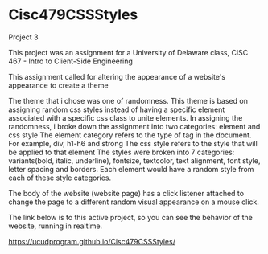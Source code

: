 # Cisc479CSSStyles
Project 3

This project was an assignment for a University of Delaware class,
CISC 467 - Intro to Client-Side Engineering

This assignment called for altering the appearance of a website's appearance to create a theme

The theme that i chose was one of randomness.  This theme is based on assigning random css styles instead of having a specific element associated with a specific css class to unite elements.
In assigning the randomness, i broke down the assignment into two categories: element and css style
The element category refers to the type of tag in the document. For example, div, h1-h6 and strong
The css style refers to the style that will be applied to that element
  The styles were broken into 7 categories: variants(bold, italic, underline), fontsize, textcolor, text alignment, font style, letter spacing and borders.
  Each element would have a random style from each of these style categories.

The body of the website (website page) has a click listener attached to change the page to a different random visual appearance on a mouse click.

The link below is to this active project, so you can see the behavior of the website, running in realtime.

https://ucudprogram.github.io/Cisc479CSSStyles/
